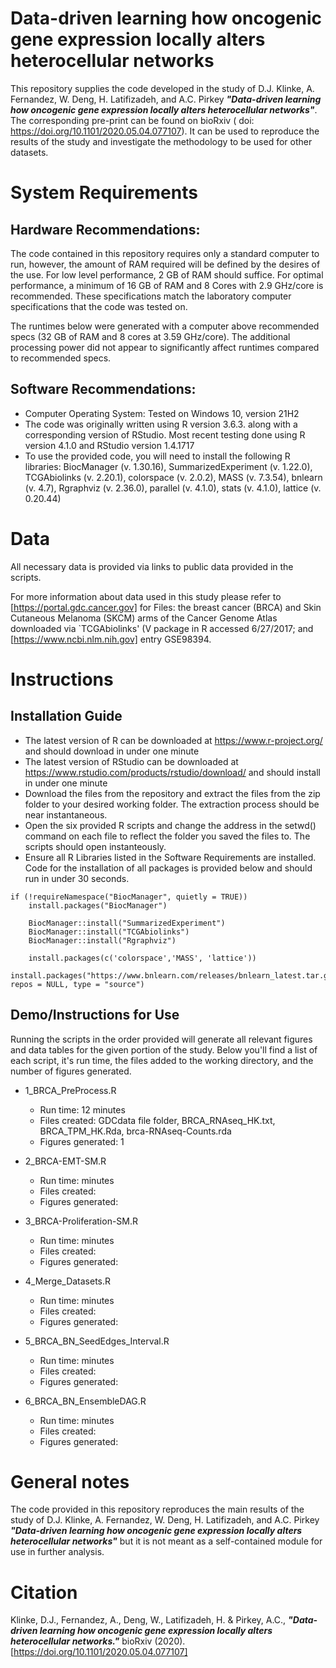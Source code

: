 # **Data-driven learning how oncogenic gene expression locally alters heterocellular networks**

This repository supplies the code developed in the study of D.J. Klinke, A. Fernandez, W. Deng, H. Latifizadeh, and A.C. Pirkey **_"Data-driven learning how oncogenic gene expression locally alters heterocellular networks"_**. The corresponding pre-print can be found on bioRxiv ( doi: https://doi.org/10.1101/2020.05.04.077107). It can be used to reproduce the results of the study and investigate the methodology to be used for other datasets.

# **System Requirements**
## **Hardware Recommendations:**
The code contained in this repository requires only a standard computer to run, however, the amount of RAM required will be defined by the desires of the use. For low level performance, 2 GB of RAM should suffice. For optimal performance, a minimum of 16 GB of RAM and 8 Cores with 2.9 GHz/core is recommended. These specifications match the laboratory computer specifications that the code was tested on.

The runtimes below were generated with a computer above recommended specs (32 GB of RAM and 8 cores at 3.59 GHz/core). The additional processing power did not appear to significantly affect runtimes compared to recommended specs. 
## **Software Recommendations:**
* Computer Operating System: Tested on Windows 10, version 21H2
* The code was originally written using R version 3.6.3. along with a corresponding version of RStudio. Most recent testing done using R version 4.1.0 and RStudio version 1.4.1717
* To use the provided code, you will need to install the following R libraries: BiocManager (v. 1.30.16), SummarizedExperiment (v. 1.22.0), TCGAbiolinks (v. 2.20.1), colorspace (v. 2.0.2), MASS (v. 7.3.54), bnlearn (v. 4.7), Rgraphviz (v. 2.36.0), parallel (v. 4.1.0), stats (v. 4.1.0), lattice (v. 0.20.44)

# **Data**

All necessary data is provided via links to public data provided in the scripts.

For more information about data used in this study please refer to [https://portal.gdc.cancer.gov] for Files: the breast cancer (BRCA) and Skin Cutaneous Melanoma (SKCM) arms of the Cancer Genome Atlas downloaded via `TCGAbiolinks' (V package in R accessed 6/27/2017; and [https://www.ncbi.nlm.nih.gov] entry GSE98394.

# **Instructions**
## **Installation Guide**
* The latest version of R can be downloaded at https://www.r-project.org/ and should download in under one minute
* The latest version of RStudio can be downloaded at https://www.rstudio.com/products/rstudio/download/ and should install in under one minute
* Download the files from the repository and extract the files from the zip folder to your desired working folder. The extraction process should be near instantaneous.
* Open the six provided R scripts and change the address in the setwd() command on each file to reflect the folder you saved the files to. The scripts should open instanteously.
* Ensure all R Libraries listed in the Software Requirements are installed. Code for the installation of all packages is provided below and should run in under 30 seconds.

```
if (!requireNamespace("BiocManager", quietly = TRUE))
    install.packages("BiocManager")
    
    BiocManager::install("SummarizedExperiment")
    BiocManager::install("TCGAbiolinks")
    BiocManager::install("Rgraphviz")
    
    install.packages(c('colorspace','MASS', 'lattice'))
    install.packages("https://www.bnlearn.com/releases/bnlearn_latest.tar.gz", repos = NULL, type = "source")
 ```
## **Demo/Instructions for Use**
Running the scripts in the order provided will generate all relevant figures and data tables for the given portion of the study. Below you'll find a list of each script, it's run time, the files added to the working directory, and the number of figures generated.

* 1_BRCA_PreProcess.R
  * Run time: 12 minutes
  * Files created: GDCdata file folder, BRCA_RNAseq_HK.txt, BRCA_TPM_HK.Rda, brca-RNAseq-Counts.rda
  * Figures generated: 1

* 2_BRCA-EMT-SM.R
  * Run time:  minutes
  * Files created: 
  * Figures generated: 
  
* 3_BRCA-Proliferation-SM.R
  * Run time:  minutes
  * Files created: 
  * Figures generated:

* 4_Merge_Datasets.R
  * Run time:  minutes
  * Files created: 
  * Figures generated:

* 5_BRCA_BN_SeedEdges_Interval.R
  * Run time:  minutes
  * Files created: 
  * Figures generated:

* 6_BRCA_BN_EnsembleDAG.R
  * Run time:  minutes
  * Files created: 
  * Figures generated:
 
# **General notes**

The code provided in this repository reproduces the main results of the study of D.J. Klinke, A. Fernandez, W. Deng, H. Latifizadeh, and A.C. Pirkey **_"Data-driven learning how oncogenic gene expression locally alters heterocellular networks"_** but it is not meant as a self-contained module for use in further analysis.

# **Citation**

Klinke, D.J., Fernandez, A., Deng, W., Latifizadeh, H. & Pirkey, A.C.,  **_"Data-driven learning how oncogenic gene expression locally alters heterocellular networks."_** bioRxiv (2020). [https://doi.org/10.1101/2020.05.04.077107]
